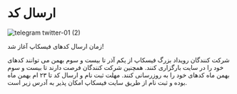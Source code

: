# ارسال کد
![telegram   twitter-01 (2)](https://user-images.githubusercontent.com/94538977/142751214-c442a22d-5733-4eed-9233-f9c7b3edd001.jpg)



زمان ارسال کدهای فیسکاپ آغاز شد!

شرکت کنندگان رویداد بزرگ فیسکاپ از یکم آذر تا بیست و سوم بهمن می توانند کدهای خود را در سایت بارگزاری کنند.
همچنین شرکت کنندگان فرصت دارند تا بیست و سوم بهمن ماه کدهای خود را به روزرسانی کنند.
مهلت ثبت نام و ارسال کد تا ۲۳ ام بهمن ماه بوده و ثبت نام از طریق سایت فیسکاپ امکان پذیر به آدرس زیر است.
